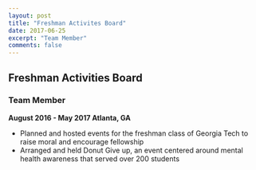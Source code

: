 ```yaml
---
layout: post
title: "Freshman Activites Board"
date: 2017-06-25
excerpt: "Team Member"
comments: false
---
```


## Freshman Activities Board ##
### Team Member ###

**August 2016 - May 2017 Atlanta, GA**

* Planned and hosted events for the freshman class of Georgia Tech to raise moral and encourage fellowship
* Arranged and held Donut Give up, an event centered around mental health awareness that served over 200 students
